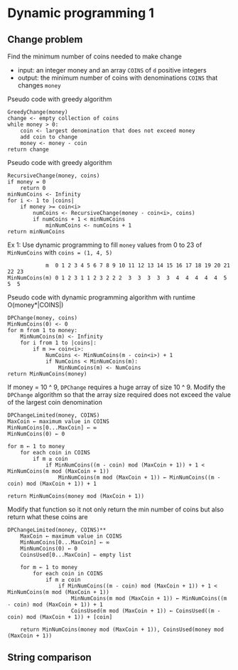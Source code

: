 # Dynamic programming 1

## Change problem

Find the minimum number of coins needed to make change

- input: an integer money and an array `COINS` of `d` positive integers
- output: the minimum number of coins with denominations `COINS` that changes `money`

Pseudo code with greedy algorithm

```
GreedyChange(money)
change <- empty collection of coins
while money > 0:
    coin <- largest denomination that does not exceed money
    add coin to change
    money <- money - coin
return change
```

Pseudo code with greedy algorithm

```
RecursiveChange(money, coins)
if money = 0
    return 0
minNumCoins <- Infinity
for i <- 1 to |coins|
    if money >= coin<i>
        numCoins <- RecursiveChange(money - coin<i>, coins)
        if numCoins + 1 < minNumCoins
            minNumCoins <- numCoins + 1
return minNumCoins

```

Ex 1: Use dynamic programming to fill `money` values from 0 to 23 of `MinNumCoins` with `coins = (1, 4, 5)`

```
            m  0 1 2 3 4 5 6 7 8 9 10 11 12 13 14 15 16 17 18 19 20 21 22 23
MinNumCoins(m) 0 1 2 3 1 1 2 3 2 2 2  3  3  3  3  3  4  4  4  4  4  5  5  5
```

Pseudo code with dynamic programming algorithm with runtime O(money\*|COINS|)

```
DPChange(money, coins)
MinNumCoins(0) <- 0
for m from 1 to money:
    MinNumCoins(m) <- Infinity
    for i from 1 to |coins|:
        if m >= coin<i>:
            NumCoins <- MinNumCoins(m - coin<i>) + 1
            if NumCoins < MinNumCoins(m):
                MinNumCoins(m) <- NumCoins
return MinNumCoins(money)
```

If money = 10 ^ 9, `DPChange` requires a huge array of size 10 ^ 9. Modify the `DPChange` algorithm so that the array size required does not exceed the value of the largest coin denomination

```
DPChangeLimited(money, COINS)
MaxCoin ← maximum value in COINS
MinNumCoins[0...MaxCoin] ← ∞
MinNumCoins(0) ← 0

for m ← 1 to money
    for each coin in COINS
        if m ≥ coin
            if MinNumCoins((m - coin) mod (MaxCoin + 1)) + 1 < MinNumCoins(m mod (MaxCoin + 1))
                MinNumCoins(m mod (MaxCoin + 1)) ← MinNumCoins((m - coin) mod (MaxCoin + 1)) + 1

return MinNumCoins(money mod (MaxCoin + 1))
```

Modify that function so it not only return the min number of coins but also return what these coins are

```
DPChangeLimited(money, COINS)**
    MaxCoin ← maximum value in COINS
    MinNumCoins[0...MaxCoin] ← ∞
    MinNumCoins(0) ← 0
    CoinsUsed[0...MaxCoin] ← empty list

    for m ← 1 to money
        for each coin in COINS
            if m ≥ coin
                if MinNumCoins((m - coin) mod (MaxCoin + 1)) + 1 < MinNumCoins(m mod (MaxCoin + 1))
                    MinNumCoins(m mod (MaxCoin + 1)) ← MinNumCoins((m - coin) mod (MaxCoin + 1)) + 1
                    CoinsUsed(m mod (MaxCoin + 1)) ← CoinsUsed((m - coin) mod (MaxCoin + 1)) + [coin]

    return MinNumCoins(money mod (MaxCoin + 1)), CoinsUsed(money mod (MaxCoin + 1))
```

## String comparison

